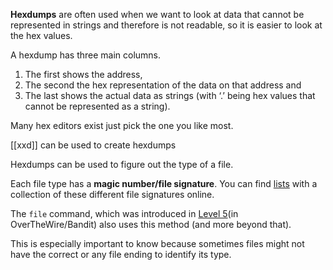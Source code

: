 **Hexdumps** are often used when we want to look at data that cannot be represented in strings and therefore is not readable, so it is easier to look at the hex values. 

A hexdump has three main columns. 
1) The first shows the address, 
2) The second the hex representation of the data on that address and 
3) The last shows the actual data as strings (with ‘.’ being hex values that cannot be represented as a string). 

Many hex editors exist just pick the one you like most.

[[xxd]] can be used to create hexdumps

Hexdumps can be used to figure out the type of a file. 

Each file type has a **magic number/file signature**. You can find [lists](https://en.wikipedia.org/wiki/List_of_file_signatures) with a collection of these different file signatures online. 

The `file` command, which was introduced in [Level 5](https://mayadevbe.me/posts/overthewire/bandit/level5/)(in OverTheWire/Bandit) also uses this method (and more beyond that). 

This is especially important to know because sometimes files might not have the correct or any file ending to identify its type.